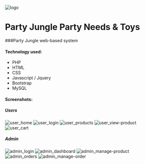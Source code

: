 ![logo](https://github.com/user-attachments/assets/eaa1e951-ee6d-4e2c-8191-25252e6462b9)

# Party Jungle Party Needs & Toys
###Party Jungle web-based system

#### Technology used:
- PHP
- HTML
- CSS
- Javascript / Jquery
- Bootstrap
- MySQL

#### Screenshots:

##### Users
![user_home](https://github.com/user-attachments/assets/68bce7bc-cfa3-420f-8c2e-17fc8a71c78c)
![user_login](https://github.com/user-attachments/assets/84af6efb-21d4-4040-9da9-6dad41b4ec4a)
![user_products](https://github.com/user-attachments/assets/dfa62e67-8f00-4342-9005-b221976c6843)
![user_view-product](https://github.com/user-attachments/assets/dacf557e-6765-4df9-b7be-972d0be4d08e)
![user_cart](https://github.com/user-attachments/assets/97b176e1-62c7-450f-81e5-9d552a4c24aa)

##### Admin
![admin_login](https://github.com/user-attachments/assets/073df602-d68a-43f6-bde0-05721f0cbaba)
![admin_dashboard](https://github.com/user-attachments/assets/ba86dfd9-2d03-4332-9ebb-1b2229868a77)
![admin_manage-product](https://github.com/user-attachments/assets/960a9c9d-b42b-496a-a533-467a72cb21df)
![admin_orders](https://github.com/user-attachments/assets/7f2dbac7-25be-48c7-b9a1-ee2afc6d06b6)
![admin_manage-order](https://github.com/user-attachments/assets/89338336-a480-43a9-9966-a669210f087b)
